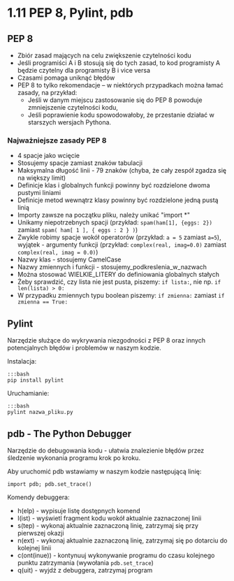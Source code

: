 1.11 PEP 8, Pylint, pdb
=======================

PEP 8
-----

* Zbiór zasad mających na celu zwiększenie czytelności kodu
* Jeśli programiści A i B stosują się do tych zasad, to kod programisty A będzie czytelny dla programisty B i vice versa
* Czasami pomaga uniknąć błędów
* PEP 8 to tylko rekomendacje – w niektórych przypadkach można łamać zasady, na przykład:
    * Jeśli w danym miejscu zastosowanie się do PEP 8 powoduje zmniejszenie czytelności kodu,
    * Jeśli poprawienie kodu spowodowałoby, że przestanie działać w starszych wersjach Pythona.

### Najważniejsze zasady PEP 8

* 4 spacje jako wcięcie
* Stosujemy spacje zamiast znaków tabulacji
* Maksymalna długość linii - 79 znaków (chyba, że cały zespół zgadza się na większy limit)
* Definicje klas i globalnych funkcji powinny być rozdzielone dwoma pustymi liniami
* Definicje metod wewnątrz klasy powinny być rozdzielone jedną pustą linią
* Importy zawsze na początku pliku, należy unikać "import *"
* Unikamy niepotrzebnych spacji (przykład: `spam(ham[1], {eggs: 2})` zamiast `spam( ham[ 1 ], { eggs : 2 } )`)
* Zwykle robimy spacje wokół operatorów (przykład: `a = 5` zamiast `a=5`), wyjątek - argumenty funkcji (przykład: `complex(real, imag=0.0)` zamiast `complex(real, imag = 0.0)`)
* Nazwy klas - stosujemy CamelCase
* Nazwy zmiennych i funkcji - stosujemy_podkreslenia_w_nazwach
* Można stosować WIELKIE_LITERY do definiowania globalnych stałych
* Żeby sprawdzić, czy lista nie jest pusta, piszemy: `if lista:`, nie np. `if len(lista) > 0:`
* W przypadku zmiennych typu boolean piszemy: `if zmienna:` zamiast `if zmienna == True:`


Pylint
------

Narzędzie służące do wykrywania niezgodności z PEP 8 oraz innych potencjalnych błędów i problemów w naszym kodzie.

Instalacja:

    :::bash
    pip install pylint

Uruchamianie:

    :::bash
    pylint nazwa_pliku.py


pdb - The Python Debugger
-------------------------

Narzędzie do debugowania kodu - ułatwia znalezienie błędów przez śledzenie wykonania programu krok po kroku.

Aby uruchomić pdb wstawiamy w naszym kodzie następującą linię:

`import pdb; pdb.set_trace()`

Komendy debuggera:

* h(elp) - wypisuje listę dostępnych komend
* l(ist) - wyświetl fragment kodu wokół aktualnie zaznaczonej linii
* s(tep) - wykonaj aktualnie zaznaczoną linię, zatrzymaj się przy pierwszej okazji
* n(ext) - wykonaj aktualnie zaznaczoną linię, zatrzymaj się po dotarciu do kolejnej linii
* c(ont(inue)) - kontynuuj wykonywanie programu do czasu kolejnego punktu zatrzymania (wywołania `pdb.set_trace`)
* q(uit) - wyjdź z debuggera, zatrzymaj program